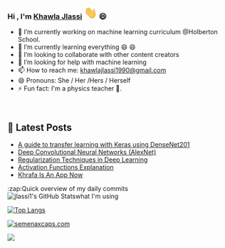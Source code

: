 <h3> Hi , I'm <a href="https://www.linkedin.com/in/khawla-jlassi-11941019a/" target="_blank"> Khawla Jlassi</a> <img src="https://raw.githubusercontent.com/ABSphreak/ABSphreak/master/gifs/Hi.gif" width="30px"> 😄 </h3>

 

- 🔭 I’m currently working on machine learning curriculum @Holberton School.
- 🌱 I’m currently learning everything 😄 😄
- 👯  I’m looking to collaborate with other content creators 
- 🤔 I’m looking for help with machine learning
- 📫 How to reach me: khawlajlassi1990@gmail.com
- 😄 Pronouns: She / Her /Hers / Herself
- ⚡ Fun fact:  I'm a physics teacher :pencil:.
<br />

## 📕 Latest Posts

<!-- BLOG-POST-LIST:START -->
- [A guide to transfer learning with Keras using DenseNet201](https://khawlajlassi1990.medium.com/a-guide-to-transfer-learning-with-keras-using-densenet201-48c617ceb2e2)
- [Deep Convolutional Neural Networks (AlexNet)](https://khawlajlassi1990.medium.com/deep-convolutional-neural-networks-alexnet-278595709aac)
- [Regularization Techniques in Deep Learning](https://khawlajlassi1990.medium.com/regularization-techniques-in-deep-learning-24b13aff1d3f)
- [Activation Functions Explanation](https://www.linkedin.com/pulse/activation-functions-explained-khawla-jlassi/)
- [Khrafa Is An App Now](https://www.linkedin.com/pulse/khrafa-app-now-khawla-jlassi/?trackingId=CpqpGsyYmS%2FgQLPvo%2FwvSg%3D%3D)
<!-- BLOG-POST-LIST:END -->




  <summary>:zap:Quick overview of my daily commits <summary/>


   <img align="left" alt="jlassi1's GitHub Stats" src="https://github-readme-stats.vercel.app/api?username=jlassi1&show_icons=true&hide_border=true&theme=dracula" />





 <summary>what I'm using <summary/>


[![Top Langs](https://github-readme-stats.vercel.app/api/top-langs/?username=jlassi1&layout=compact&langs_count=8)](https://github.com/jlassi1/github-readme-stats)

<a href="http://semenaxcaps.com"><img src="http://semenaxcaps.com/count.php?c_style=77&id=1607729109" border="0" alt="semenaxcaps.com"></a><br>

![](https://komarev.com/ghpvc/?username=jlassi1&color=brightgreen&style=plastic&label=Views)


